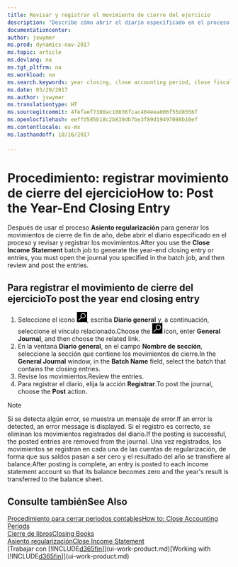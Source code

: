 ```yaml
---
title: Revisar y registrar el movimiento de cierre del ejercicio
description: "Describe cómo abrir el diario especificado en el proceso Cerrar resultados y, a continuación, revisar y registrar el movimiento de cierre de fin de año."
documentationcenter: 
author: jswymer
ms.prod: dynamics-nav-2017
ms.topic: article
ms.devlang: na
ms.tgt_pltfrm: na
ms.workload: na
ms.search.keywords: year closing, close accounting period, close fiscal year, bank account detailed trial balance
ms.date: 03/29/2017
ms.author: jswymer
ms.translationtype: HT
ms.sourcegitcommit: 4fefaef7380ac10836fcac404eea006f55d8556f
ms.openlocfilehash: eeffd585b18c2b839db7be3f89d19497080b10ef
ms.contentlocale: es-mx
ms.lasthandoff: 10/16/2017

---
```

# <a name="how-to-post-the-year-end-closing-entry"></a><span data-ttu-id="227b3-103">Procedimiento: registrar movimiento de cierre del ejercicio</span><span class="sxs-lookup"><span data-stu-id="227b3-103">How to: Post the Year-End Closing Entry</span></span>
<span data-ttu-id="227b3-104">Después de usar el proceso **Asiento regularización** para generar los movimientos de cierre de fin de año, debe abrir el diario especificado en el proceso y revisar y registrar los movimientos.</span><span class="sxs-lookup"><span data-stu-id="227b3-104">After you use the **Close Income Statement** batch job to generate the year-end closing entry or entries, you must open the journal you specified in the batch job, and then review and post the entries.</span></span>

## <a name="to-post-the-year-end-closing-entry"></a><span data-ttu-id="227b3-105">Para registrar el movimiento de cierre del ejercicio</span><span class="sxs-lookup"><span data-stu-id="227b3-105">To post the year end closing entry</span></span>
1. <span data-ttu-id="227b3-106">Seleccione el icono ![Buscar página o informe](media/ui-search/search_small.png "icono Buscar página o informe"), escriba **Diario general** y, a continuación, seleccione el vínculo relacionado.</span><span class="sxs-lookup"><span data-stu-id="227b3-106">Choose the ![Search for Page or Report](media/ui-search/search_small.png "Search for Page or Report icon") icon, enter **General Journal**, and then choose the related link.</span></span>
2. <span data-ttu-id="227b3-107">En la ventana **Diario general**, en el campo **Nombre de sección**, seleccione la sección que contiene los movimientos de cierre.</span><span class="sxs-lookup"><span data-stu-id="227b3-107">In the **General Journal** window, in the **Batch Name** field, select the batch that contains the closing entries.</span></span>
3. <span data-ttu-id="227b3-108">Revise los movimientos.</span><span class="sxs-lookup"><span data-stu-id="227b3-108">Review the entries.</span></span>
4. <span data-ttu-id="227b3-109">Para registrar el diario, elija la acción **Registrar**.</span><span class="sxs-lookup"><span data-stu-id="227b3-109">To post the journal, choose the **Post** action.</span></span>

> [!NOTE]  
>   <span data-ttu-id="227b3-110">Si se detecta algún error, se muestra un mensaje de error.</span><span class="sxs-lookup"><span data-stu-id="227b3-110">If an error is detected, an error message is displayed.</span></span> <span data-ttu-id="227b3-111">Si el registro es correcto, se eliminan los movimientos registrados del diario.</span><span class="sxs-lookup"><span data-stu-id="227b3-111">If the posting is successful, the posted entries are removed from the journal.</span></span> <span data-ttu-id="227b3-112">Una vez registrados, los movimientos se registran en cada una de las cuentas de regularización, de forma que sus saldos pasan a ser cero y el resultado del año se transfiere al balance.</span><span class="sxs-lookup"><span data-stu-id="227b3-112">After posting is complete, an entry is posted to each income statement account so that its balance becomes zero and the year's result is transferred to the balance sheet.</span></span>

## <a name="see-also"></a><span data-ttu-id="227b3-113">Consulte también</span><span class="sxs-lookup"><span data-stu-id="227b3-113">See Also</span></span>
[<span data-ttu-id="227b3-114">Procedimiento para cerrar periodos contables</span><span class="sxs-lookup"><span data-stu-id="227b3-114">How to: Close Accounting Periods</span></span>](year-close-account-periods.md)  
[<span data-ttu-id="227b3-115">Cierre de libros</span><span class="sxs-lookup"><span data-stu-id="227b3-115">Closing Books</span></span>](year-close-books.md)  
[<span data-ttu-id="227b3-116">Asiento regularización</span><span class="sxs-lookup"><span data-stu-id="227b3-116">Close Income Statement</span></span>](year-close-income-statement.md)  
<span data-ttu-id="227b3-117">[Trabajar con [!INCLUDE[d365fin](includes/d365fin_md.md)]](ui-work-product.md)</span><span class="sxs-lookup"><span data-stu-id="227b3-117">[Working with [!INCLUDE[d365fin](includes/d365fin_md.md)]](ui-work-product.md)</span></span>

